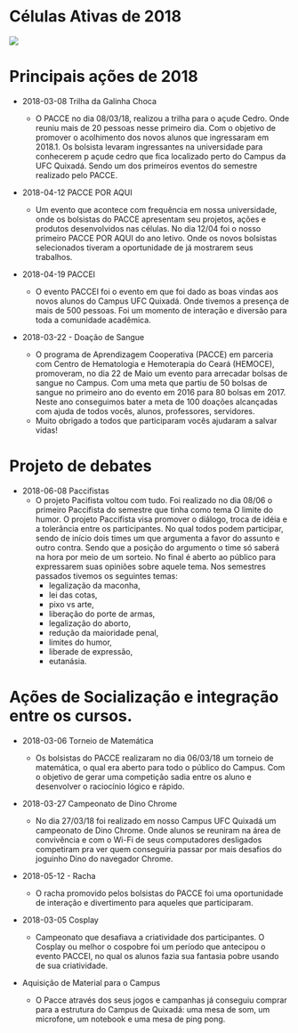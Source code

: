 # Células Ativas de 2018
![](2018-celulas)

# Principais ações de 2018

- 2018-03-08 Trilha da Galinha Choca 
    - O PACCE no dia 08/03/18, realizou a trilha para o açude Cedro. Onde reuniu mais de 20 pessoas nesse primeiro dia. Com o objetivo de promover o acolhimento dos novos alunos que ingressaram em 2018.1. Os bolsista levaram ingressantes na universidade para conhecerem p açude cedro que fica localizado perto do Campus da UFC Quixadá. Sendo um dos primeiros eventos do semestre realizado pelo PACCE.

- 2018-04-12 PACCE POR AQUI
    - Um evento que acontece com frequência em nossa universidade, onde os bolsistas do PACCE apresentam seu projetos, ações e produtos desenvolvidos nas células. No dia 12/04 foi o nosso primeiro PACCE POR AQUI do ano letivo. Onde os novos bolsistas selecionados  tiveram a oportunidade de já mostrarem seus trabalhos.

- 2018-04-19 PACCEI
    - O evento PACCEI foi o evento em que foi dado as boas vindas aos novos alunos do Campus UFC Quixadá. Onde tivemos  a presença de mais de 500 pessoas. Foi um momento de interação e diversão para toda a comunidade acadêmica.

- 2018-03-22 - Doação de Sangue
    - O programa de Aprendizagem Cooperativa (PACCE) em parceria com Centro de Hematologia e Hemoterapia do Ceará (HEMOCE), promoveram, no dia 22 de Maio um evento para arrecadar bolsas de sangue no Campus. Com uma meta que partiu de 50 bolsas de sangue no primeiro ano do evento em 2016 para 80 bolsas em 2017. Neste ano conseguimos bater a meta de 100 doações alcançadas com ajuda de todos vocês, alunos, professores, servidores. 
    - Muito obrigado a todos que participaram vocês ajudaram a salvar vidas!

# Projeto de debates

- 2018-06-08 Paccifistas
    - O projeto Pacifista voltou com tudo. Foi realizado no dia 08/06 o primeiro Paccifista do  semestre que tinha como tema O limite do humor. O projeto Paccifista visa promover o diálogo, troca  de idéia e a tolerância entre os participantes. No qual todos podem participar, sendo de início dois times um que argumenta a favor do assunto e outro contra. Sendo que a posição do argumento o time só saberá na hora por meio de um sorteio. No final é aberto ao público para expressarem suas opiniões sobre aquele tema. Nos semestres passados tivemos os seguintes temas: 
        - legalização da maconha, 
        - lei das cotas,
        - pixo vs arte, 
        - liberação do porte de armas, 
        - legalização do aborto,
        - redução da maioridade penal,
        - limites do humor,
        - liberade de expressão,
        - eutanásia.

# Ações de Socialização e integração entre os cursos.

- 2018-03-06 Torneio de Matemática
    - Os bolsistas do PACCE realizaram no dia 06/03/18 um torneio de matemática, o qual era aberto para todo o público do Campus. Com o objetivo de gerar uma competição sadia entre os aluno e desenvolver o raciocínio lógico e rápido. 

- 2018-03-27 Campeonato de Dino Chrome
    - No dia 27/03/18 foi realizado em nosso Campus UFC Quixadá um campeonato de Dino Chrome. Onde alunos se reuniram na área de convivência e com o Wi-Fi de seus computadores desligados competiram pra ver quem conseguiria passar por mais desafios do joguinho Dino do navegador Chrome.

- 2018-05-12 - Racha
    - O racha promovido pelos bolsistas do PACCE foi uma oportunidade de interação e divertimento para aqueles que participaram.

- 2018-03-05 Cosplay
    - Campeonato que desafiava a criatividade dos participantes. O Cosplay ou melhor o cospobre foi um período que antecipou o evento PACCEI, no qual os alunos fazia sua fantasia pobre usando de sua criatividade. 

- Aquisição de Material para o Campus
    - O Pacce através dos seus jogos e campanhas já conseguiu comprar para a estrutura do Campus de Quixadá: uma mesa de som, um microfone, um notebook e uma mesa de ping pong.
